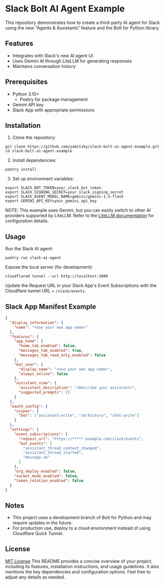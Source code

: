 # Slack Bolt AI Agent Example

This repository demonstrates how to create a third-party AI agent for Slack
using the new "Agents & Assistants" feature and the Bolt for Python library.

## Features

- Integrates with Slack's new AI agent UI
- Uses Gemini AI through LiteLLM for generating responses
- Maintains conversation history

## Prerequisites

- Python 3.10+
  - Poetry for package management
- Gemini API key
- Slack App with appropriate permissions

## Installation

1. Clone the repository:

```
git clone https://github.com/yamitzky/slack-bolt-ai-agent-example.git
cd slack-bolt-ai-agent-example
```

2. Install dependencies:

```
poetry install
```

3. Set up environment variables:

```
export SLACK_BOT_TOKEN=your_slack_bot_token
export SLACK_SIGNING_SECRET=your_slack_signing_secret
export SLACK_AGENT_MODEL_NAME=gemini/gemini-1.5-flash
export GEMINI_API_KEY=your_gemini_api_key
```

NOTE: This example uses Gemini, but you can easily switch to other AI providers
supported by LiteLLM. Refer to the
[LiteLLM documentation](https://docs.litellm.ai/docs/providers) for
configuration details.

## Usage

Run the Slack AI agent:

```
poetry run slack-ai-agent
```

Expose the local server (for development):

```
cloudflared tunnel --url http://localhost:3000
```

Update the Request URL in your Slack App's Event Subscriptions with the
Cloudflare tunnel URL + `/slack/events`.

## Slack App Manifest Example

```json
{
  "display_information": {
    "name": "<Use your own app name>"
  },
  "features": {
    "app_home": {
      "home_tab_enabled": false,
      "messages_tab_enabled": true,
      "messages_tab_read_only_enabled": false
    },
    "bot_user": {
      "display_name": "<Use your own app name>",
      "always_online": false
    },
    "assistant_view": {
      "assistant_description": "<Describe your assistant>",
      "suggested_prompts": []
    }
  },
  "oauth_config": {
    "scopes": {
      "bot": ["assistant:write", "im:history", "chat:write"]
    }
  },
  "settings": {
    "event_subscriptions": {
      "request_url": "https://*****.example.com/slack/events",
      "bot_events": [
        "assistant_thread_context_changed",
        "assistant_thread_started",
        "message.im"
      ]
    },
    "org_deploy_enabled": false,
    "socket_mode_enabled": false,
    "token_rotation_enabled": false
  }
}
```

## Notes

- This project uses a development branch of Bolt for Python and may require
  updates in the future.
- For production use, deploy to a cloud environment instead of using Cloudflare
  Quick Tunnel.

## License

[MIT License](LICENSE) This README provides a concise overview of your project,
including its features, installation instructions, and usage guidelines. It also
mentions the key dependencies and configuration options. Feel free to adjust any
details as needed.
